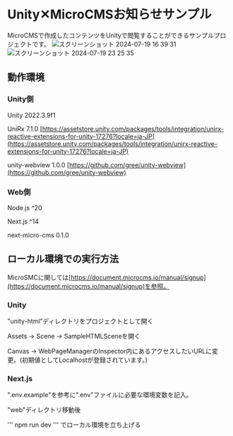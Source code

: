 # Unity✕MicroCMSお知らせサンプル
MicroCMSで作成したコンテンツをUnityで閲覧することができるサンプルプロジェクトです。
![スクリーンショット 2024-07-19 16 39 31](https://github.com/user-attachments/assets/0de389df-fbfc-40ec-83b2-b3e38ffcf5c6)
![スクリーンショット 2024-07-19 23 25 35](https://github.com/user-attachments/assets/ba4cf2bd-9544-4a9b-ac32-a26a2f74edb0)


## 動作環境
### Unity側
Unity 2022.3.9f1

UniRx 7.1.0 [https://assetstore.unity.com/packages/tools/integration/unirx-reactive-extensions-for-unity-17276?locale=ja-JP](https://assetstore.unity.com/packages/tools/integration/unirx-reactive-extensions-for-unity-17276?locale=ja-JP)

unity-webview 1.0.0 [https://github.com/gree/unity-webview](https://github.com/gree/unity-webview)

### Web側
Node.js ^20

Next.js ^14

next-micro-cms 0.1.0


## ローカル環境での実行方法
MicroSMCに関しては[https://document.microcms.io/manual/signup](https://document.microcms.io/manual/signup)を参照。


### Unity
"unity-html"ディレクトリをプロジェクトとして開く

Assets → Scene → SampleHTMLSceneを開く

Canvas → WebPageManagerのInspector内にあるアクセスしたいURLに変更。(初期値としてLocalhostが登録されています。)


### Next.js
".env.example"を参考に".env"ファイルに必要な環境変数を記入。

"web"ディレクトリ移動後

'''
npm run dev
'''
でローカル環境を立ち上げる
